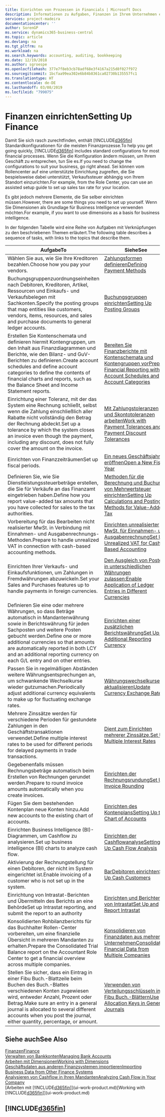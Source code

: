 ```yaml
---
title: Einrichten von Prozessen in Financials | Microsoft Docs
description: Informationen zu Aufgaben, Finanzen in Ihrem Unternehmen einzurichten, um Ihrer Buchhaltung, oder Buchhaltungsanforderungen Prüfungen zu entsprechen.
services: project-madeira
documentationcenter: ''
author: SorenGP
ms.service: dynamics365-business-central
ms.topic: article
ms.devlang: na
ms.tgt_pltfrm: na
ms.workload: na
ms.search.keywords: accounting, auditing, bookkeeping
ms.date: 12/19/2018
ms.author: sgroespe
ms.openlocfilehash: 377e7f8eb3cb78adf68e3f4167a215d8f027f972
ms.sourcegitcommit: 1bcfaa99ea302e6b84b8361ca02730b135557fc1
ms.translationtype: HT
ms.contentlocale: de-DE
ms.lasthandoff: 03/08/2019
ms.locfileid: "799075"
---
```

# <a name="setting-up-finance"></a><span data-ttu-id="98790-103">Finanzen einrichten</span><span class="sxs-lookup"><span data-stu-id="98790-103">Setting Up Finance</span></span>
<span data-ttu-id="98790-104">Damit Sie sich rasch zurechtfinden, enthält [!INCLUDE[d365fin](includes/d365fin_md.md)] Standardkonfigurationen für die meisten Finanzprozesse.</span><span class="sxs-lookup"><span data-stu-id="98790-104">To help you get going quickly, [!INCLUDE[d365fin](includes/d365fin_md.md)] includes standard configurations for most financial processes.</span></span> <span data-ttu-id="98790-105">Wenn Sie die Konfiguration ändern müssen, um Ihrem Geschäft zu entsprechen, tun Sie es.</span><span class="sxs-lookup"><span data-stu-id="98790-105">If you need to change the configurations to suit your business, go right ahead.</span></span> <span data-ttu-id="98790-106">Sei können vom Rollencenter auf eine unterstützte Einrichtung zugreifen, die Sie bespielsweise dabei unterstützt, Verkaufssteuer abhängig von Ihrem Standort einzurichten.</span><span class="sxs-lookup"><span data-stu-id="98790-106">For example, from the Role Center, you can use an assisted setup guide to set up sales tax rate for your location.</span></span>  

<span data-ttu-id="98790-107">Es gibt jedoch mehrere Elemente, die Sie selber einrichten müssen.</span><span class="sxs-lookup"><span data-stu-id="98790-107">However, there are some things you need to set up yourself.</span></span> <span data-ttu-id="98790-108">Wenn Sie Dimensionen als Grundlage für Business Intelligence verwenden möchten.</span><span class="sxs-lookup"><span data-stu-id="98790-108">For example, if you want to use dimensions as a basis for business intelligence.</span></span>  

<span data-ttu-id="98790-109">In der folgenden Tabelle wird eine Reihe von Aufgaben mit Verknüpfungen zu den beschriebenen Themen erläutert.</span><span class="sxs-lookup"><span data-stu-id="98790-109">The following table describes a sequence of tasks, with links to the topics that describe them.</span></span>

| <span data-ttu-id="98790-110">Aufgabe</span><span class="sxs-lookup"><span data-stu-id="98790-110">To</span></span> | <span data-ttu-id="98790-111">Siehe</span><span class="sxs-lookup"><span data-stu-id="98790-111">See</span></span> |
| --- | --- |
| <span data-ttu-id="98790-112">Wählen Sie aus, wie Sie Ihre Kreditoren bezahlen.</span><span class="sxs-lookup"><span data-stu-id="98790-112">Choose how you pay your vendors.</span></span> |[<span data-ttu-id="98790-113">Zahlungsformen definieren</span><span class="sxs-lookup"><span data-stu-id="98790-113">Defining Payment Methods</span></span>](finance-payment-methods.md) |
| <span data-ttu-id="98790-114">Buchungsgruppenzuordnungseinheiten nach Debitoren, Kreditoren, Artikel, Ressourcen und Einkaufs- und Verkaufsbelegen mit Sachkonten.</span><span class="sxs-lookup"><span data-stu-id="98790-114">Specify the posting groups that map entities like customers, vendors, items, resources, and sales and purchase documents to general ledger accounts.</span></span> |[<span data-ttu-id="98790-115">Buchungsgruppen einrichten</span><span class="sxs-lookup"><span data-stu-id="98790-115">Setting Up Posting Groups</span></span>](finance-posting-groups.md)|
|<span data-ttu-id="98790-116">Erstellen Sie Kontenschemata und definieren hiermit Kontengruppen, um den Inhalt aus Finanzdiagrammen und Berichte, wie den Bilanz- und GuV-Berichten zu definieren.</span><span class="sxs-lookup"><span data-stu-id="98790-116">Create account schedules and define account categories to define the contents of financial charts and reports, such as the Balance Sheet and Income Statement reports.</span></span>|[<span data-ttu-id="98790-117">Bereiten Sie Finanzberichte mit Kontenschemata und Kontengruppen vor</span><span class="sxs-lookup"><span data-stu-id="98790-117">Prepare Financial Reporting with Account Schedules and Account Categories</span></span>](bi-how-work-account-schedule.md)|
|<span data-ttu-id="98790-118">Einrichtung einer Toleranz, mit der das System eine Rechnung schließt, selbst wenn die Zahlung einschließlich aller Rabatte nicht vollständig den Betrag der Rechnung abdeckt.</span><span class="sxs-lookup"><span data-stu-id="98790-118">Set up a tolerance by which the system closes an invoice even though the payment, including any discount, does not fully cover the amount on the invoice.</span></span>|[<span data-ttu-id="98790-119">Mit Zahlungstoleranzen und Skontotoleranzen arbeiten</span><span class="sxs-lookup"><span data-stu-id="98790-119">Work with Payment Tolerances and Payment Discount Tolerances</span></span>](finance-payment-tolerance-and-payment-discount-tolerance.md)|
| <span data-ttu-id="98790-120">Einrichten von Finanzzeiträumen</span><span class="sxs-lookup"><span data-stu-id="98790-120">Set up fiscal periods.</span></span> |[<span data-ttu-id="98790-121">Ein neues Geschäftsjahres eröffnen</span><span class="sxs-lookup"><span data-stu-id="98790-121">Open a New Fiscal Year</span></span>](finance-how-open-new-fiscal-year.md) |
| <span data-ttu-id="98790-122">Definieren Sie, wie Sie Dienstleistungssteuerbeträge erstellen, die Sie für Verkäufe an das Finanzamt eingetrieben haben.</span><span class="sxs-lookup"><span data-stu-id="98790-122">Define how you report value-added tax amounts that you have collected for sales to the tax authorities.</span></span> |[<span data-ttu-id="98790-123">Methoden für die Berechnung und Buchung von Mehrwertsteuer einrichten</span><span class="sxs-lookup"><span data-stu-id="98790-123">Setting Up Calculations and Posting Methods for Value-Added Tax</span></span>](finance-setup-vat.md)|
|<span data-ttu-id="98790-124">Vorbereitung für das Bearbeiten nicht realisierter MwSt. in Verbindung mit Einnahmen- und Ausgabenrechnungs-Methoden.</span><span class="sxs-lookup"><span data-stu-id="98790-124">Prepare to handle unrealized VAT in connection with cash-based accounting methods.</span></span>|[<span data-ttu-id="98790-125">Einrichten unrealisierter MwSt. für Einnahmen- und Ausgabenrechnung</span><span class="sxs-lookup"><span data-stu-id="98790-125">Set Up Unrealized VAT for Cash-Based Accounting</span></span>](finance-setup-unrealized-vat.md)|
| <span data-ttu-id="98790-126">Einrichten Ihrer Verkaufs- und Einkaufsfunktionen, um Zahlungen in Fremdwährungen abzuwickeln.</span><span class="sxs-lookup"><span data-stu-id="98790-126">Set your Sales and Purchases features up to handle payments in foreign currencies.</span></span>|[<span data-ttu-id="98790-127">Den Ausgleich von Posten in unterschiedlichen Währungen zulassen:</span><span class="sxs-lookup"><span data-stu-id="98790-127">Enable Application of Ledger Entries in Different Currencies</span></span>](finance-how-enable-application-ledger-entries-different-currencies.md)
|<span data-ttu-id="98790-128">Definieren Sie eine oder mehrere Währungen, so dass Beträge automatisch in Mandantenwährung sowie in Berichtswährung für jeden Sachposten und weitere Posten gebucht werden.</span><span class="sxs-lookup"><span data-stu-id="98790-128">Define one or more additional currencies so that amounts are automatically reported in both LCY and an additional reporting currency on each G/L entry and on other entries.</span></span>|[<span data-ttu-id="98790-129">Einrichten einer zusätzlichen Berichtswährung</span><span class="sxs-lookup"><span data-stu-id="98790-129">Set Up an Additional Reporting Currency</span></span>](finance-how-setup-additional-currencies.md)|
|<span data-ttu-id="98790-130">Passen Sie in regelmäßigen Abständen weitere Währungsentsprechungen an, um schwankende Wechselkurse wieder gutzumachen.</span><span class="sxs-lookup"><span data-stu-id="98790-130">Periodically adjust additional currency equivalents to make up for fluctuating exchange rates.</span></span>|[<span data-ttu-id="98790-131">Währungswechselkurse aktualisieren</span><span class="sxs-lookup"><span data-stu-id="98790-131">Update Currency Exchange Rates</span></span>](finance-how-update-currencies.md)|
|<span data-ttu-id="98790-132">Mehrere Zinssätze werden für verschiedene Perioden für gestundete Zahlungen in den Geschäftstransaktionen verwendet.</span><span class="sxs-lookup"><span data-stu-id="98790-132">Define multiple interest rates to be used for different periods for delayed payments in trade transactions.</span></span>|[<span data-ttu-id="98790-133">Dient zum Einrichten mehrerer Zinssätze.</span><span class="sxs-lookup"><span data-stu-id="98790-133">Set Up Multiple Interest Rates</span></span>](finance-how-to-set-up-multiple-interest-rates.md)|
|<span data-ttu-id="98790-134">Gegebenenfalls müssen Rechnungsbeträge automatisch beim Erstellen von Rechnungen gerundet werden.</span><span class="sxs-lookup"><span data-stu-id="98790-134">Prepare to round invoice amounts automatically when you create invoices.</span></span>|[<span data-ttu-id="98790-135">Einrichten der Rechnungsrundung</span><span class="sxs-lookup"><span data-stu-id="98790-135">Set Up Invoice Rounding</span></span>](finance-set-up-invoice-rounding.md)|
| <span data-ttu-id="98790-136">Fügen Sie dem bestehenden Kontenplan neue Konten hinzu.</span><span class="sxs-lookup"><span data-stu-id="98790-136">Add new accounts to the existing chart of accounts.</span></span> |[<span data-ttu-id="98790-137">Einrichten des Kontenplans</span><span class="sxs-lookup"><span data-stu-id="98790-137">Setting Up the Chart of Accounts</span></span>](finance-setup-chart-accounts.md) |
| <span data-ttu-id="98790-138">Einrichten Business Intelligence (BI)- Diagrammen, um Cashflow zu analysieren.</span><span class="sxs-lookup"><span data-stu-id="98790-138">Set up business intelligence (BI) charts to analyze cash flow.</span></span> |[<span data-ttu-id="98790-139">Einrichten der Cashflowanalyse</span><span class="sxs-lookup"><span data-stu-id="98790-139">Setting Up Cash Flow Analysis</span></span>](finance-setup-cash-flow-analyses.md) |
|<span data-ttu-id="98790-140">Aktivierung der Rechnungstellung für einen Debitoren, der nicht im System eingerichtet ist.</span><span class="sxs-lookup"><span data-stu-id="98790-140">Enable invoicing of a customer who is not set up in the system.</span></span>|[<span data-ttu-id="98790-141">BarDebitoren einrichten</span><span class="sxs-lookup"><span data-stu-id="98790-141">Set Up Cash Customers</span></span>](finance-how-to-set-up-cash-customers.md)|
| <span data-ttu-id="98790-142">Einrichtung von Intrastat-Berichten und Übermitteln des Berichts an eine Behörde</span><span class="sxs-lookup"><span data-stu-id="98790-142">Set up Intrastat reporting, and submit the report to an authority</span></span> | [<span data-ttu-id="98790-143">Einrichten und Berichten von Intrastat</span><span class="sxs-lookup"><span data-stu-id="98790-143">Set Up and Report Intrastat</span></span>](finance-how-setup-report-intrastat.md)|
|<span data-ttu-id="98790-144">Konsolidierten Rohbilanzberichts für das Buchhalter Rollen-Center vorbereiten, um eine finanzielle Übersicht in mehreren Mandanten zu erhalten.</span><span class="sxs-lookup"><span data-stu-id="98790-144">Prepare the Consolidated Trial Balance report on the Accountant Role Center to get a financial overview across multiple companies.</span></span>|[<span data-ttu-id="98790-145">Konsolidieren von Finanzdaten aus mehreren Unternehmen</span><span class="sxs-lookup"><span data-stu-id="98790-145">Consolidating Financial Data from Multiple Companies</span></span>](finance-consolidated-company-reporting.md)|
|<span data-ttu-id="98790-146">Stellen Sie sicher, dass ein Eintrag in einer Fibu Buch.-Blattzeile beim Buchen des Buch.-Blattes verschiedenen Konten zugewiesen wird, entweder Anzahl, Prozent oder Betrag.</span><span class="sxs-lookup"><span data-stu-id="98790-146">Make sure an entry in a general journal is allocated to several different accounts when you post the journal, either quantity, percentage, or amount.</span></span>|[<span data-ttu-id="98790-147">Verwenden von Verteilungsschlüsseln in Fibu Buch.-Blättern</span><span class="sxs-lookup"><span data-stu-id="98790-147">Use Allocation Keys in General Journals</span></span>](ui-how-use-allocation-keys-general-journals.md)|

## <a name="see-also"></a><span data-ttu-id="98790-148">Siehe auch</span><span class="sxs-lookup"><span data-stu-id="98790-148">See Also</span></span>
[<span data-ttu-id="98790-149">Finanzen</span><span class="sxs-lookup"><span data-stu-id="98790-149">Finance</span></span>](finance.md)  
[<span data-ttu-id="98790-150">Verwalten von Bankkonten</span><span class="sxs-lookup"><span data-stu-id="98790-150">Managing Bank Accounts</span></span>](bank-manage-bank-accounts.md)  
[<span data-ttu-id="98790-151">Arbeiten mit Dimensionen</span><span class="sxs-lookup"><span data-stu-id="98790-151">Working with Dimensions</span></span>](finance-dimensions.md)  
[<span data-ttu-id="98790-152">Geschäftsdaten aus anderen Finanzsystemen importieren</span><span class="sxs-lookup"><span data-stu-id="98790-152">Importing Business Data from Other Finance Systems</span></span>](across-import-data-configuration-packages.md)  
[<span data-ttu-id="98790-153">Analysieren von Cashflow in Ihren Mandanten</span><span class="sxs-lookup"><span data-stu-id="98790-153">Analyzing Cash Flow in Your Company</span></span>](finance-analyze-cash-flow.md)  
<span data-ttu-id="98790-154">[Arbeiten mit [!INCLUDE[d365fin](includes/d365fin_md.md)]](ui-work-product.md)</span><span class="sxs-lookup"><span data-stu-id="98790-154">[Working with [!INCLUDE[d365fin](includes/d365fin_md.md)]](ui-work-product.md)</span></span>  

## [!INCLUDE[d365fin](includes/free_trial_md.md)]  
